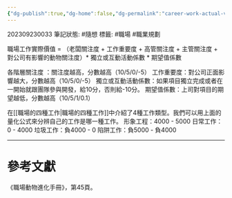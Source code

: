 ```yaml
---
{"dg-publish":true,"dg-home":false,"dg-permalink":"career-work-actual-value-formula","permalink":"/career-work-actual-value-formula/","dgPassFrontmatter":true}
---
```


202309230033
筆記狀態: #隨想
標籤: #職場 #職業規劃 

職場工作實際價值 = （老闆關注度 + 工作重要度 + 高管關注度 + 主管關注度 + 對公司有影響的動物關注度）* 獨立或互動活動係數 * 期望值係數

各階層關注度 ：關注度越高，分數越高（10/5/0/-5）
工作重要度：對公司正面影響越大，分數越高（10/5/0/-5）
獨立或互動活動係數：如果項目獨立完成或者在一開始就跟團隊參與開發，給10分，否則給-10分。
期望值係數：上司對項目的期望越低，分數越高（10/5/1/0.1）

在[[職場的四種工作\|職場的四種工作]]中介紹了4種工作類型。我們可以用上面的量化公式來分辨自己的工作是哪一種工作。
形象工程：4000 - 5000
日常工作：0 - 4000
垃圾工作：負4000 - 0
陷阱工作：負5000 - 負4000

---
# 參考文獻

《職場動物進化手冊》，第45頁。